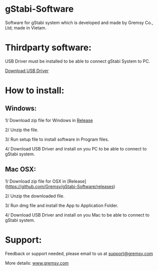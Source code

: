 # gStabi-Software
Software for gStabi system which is developed and made by Gremsy Co., Ltd; made in Vietam.

# Thirdparty software:
USB Driver must be installed to be able to connect gStabi System to PC.

[Download USB Driver](https://www.silabs.com/products/mcu/Pages/USBtoUARTBridgeVCPDrivers.aspx)
# How to install:
## Windows:
1/ Download zip file for Windows in [Release](https://github.com/Gremsy/gStabi-Software/releases)

2/ Unzip the file.

3/ Run setup file to install software in Program files.

4/ Download USB Driver and install on you PC to be able to connect to gStabi system.

## Mac OSX:
1/ Download zip file for OSX in [Release] (https://github.com/Gremsy/gStabi-Software/releases)

2/ Unzip the downloaded file.

3/ Run dmg file and install the App to Application Folder.

4/ Download USB Driver and install on you Mac to be able to connect to gStabi system.

# Support:

Feedback or support needed, please email to us at support@gremsy.com

More details: www.gremsy.com



